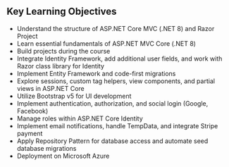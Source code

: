 

## Key Learning Objectives

- Understand the structure of ASP.NET Core MVC (.NET 8) and Razor Project
- Learn essential fundamentals of ASP.NET MVC Core (.NET 8)
- Build projects during the course
- Integrate Identity Framework, add additional user fields, and work with Razor class library for Identity
- Implement Entity Framework and code-first migrations
- Explore sessions, custom tag helpers, view components, and partial views in ASP.NET Core
- Utilize Bootstrap v5 for UI development
- Implement authentication, authorization, and social login (Google, Facebook)
- Manage roles within ASP.NET Core Identity
- Implement email notifications, handle TempData, and integrate Stripe payment
- Apply Repository Pattern for database access and automate seed database migrations
- Deployment on Microsoft Azure
